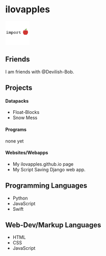 # ilovapples
<img src="6755ACCC-1DDF-48B6-B23E-568D8B9CFF90.png" width="75" height="75"></img>

## Friends
I am friends with @Devilish-Bob.

## Projects

#### Datapacks
- Float-Blocks
- Snow Mess

#### Programs
none yet

#### Websites/Webapps
- My ilovapples.github.io page
- My Script Saving Django web app.



## Programming Languages
- Python
- JavaScript
- Swift

## Web-Dev/Markup Languages
- HTML
- CSS
- JavaScript

<!--
**ilovapples/ilovapples** is a ✨ _special_ ✨ repository because its `README.md` (this file) appears on your GitHub profile.

Here are some ideas to get you started:

- 🔭 I’m currently working on ...
- 🌱 I’m currently learning ...
- 👯 I’m looking to collaborate on ...
- 🤔 I’m looking for help with ...
- 💬 Ask me about ...
- 📫 How to reach me: ...
- 😄 Pronouns: ...
- ⚡ Fun fact: ...
-->
